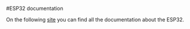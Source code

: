 #ESP32 documentation

On the following [site](https://docs.espressif.com/projects/esp-idf/en/latest/esp32/get-started/index.html#development-board-overviews) you can find all the documentation about the ESP32.
